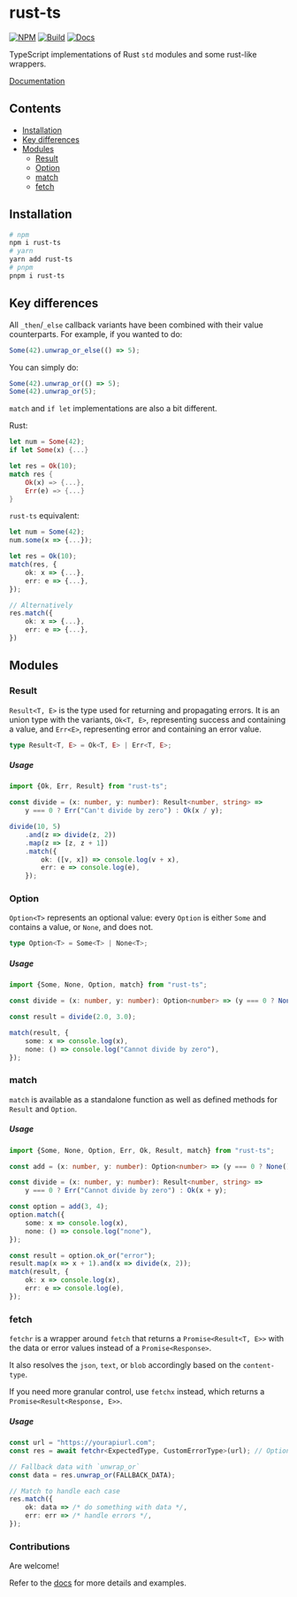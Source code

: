 # rust-ts

[![NPM](https://img.shields.io/npm/v/rust-ts?logo=npm)](https://www.npmjs.com/package/rust-ts)
[![Build](https://github.com/drewxs/rust-ts/actions/workflows/release.yml/badge.svg)](https://github.com/drewxs/rust-ts/actions/workflows/release.yml)
[![Docs](https://img.shields.io/github/deployments/drewxs/rust-ts/production?label=Docs&logo=vercel&logoColor=white)](https://rust-ts.vercel.app)

TypeScript implementations of Rust `std` modules and some rust-like wrappers.

[Documentation](https://rust-ts.vercel.app)

## Contents

-   [Installation](#installation)
-   [Key differences](#key-differences)
-   [Modules](#modules)
    -   [Result](#Result)
    -   [Option](#Option)
    -   [match](#match)
    -   [fetch](#fetch)

## Installation

```bash
# npm
npm i rust-ts
# yarn
yarn add rust-ts
# pnpm
pnpm i rust-ts
```

## Key differences

All `_then`/`_else` callback variants have been combined with their value counterparts.
For example, if you wanted to do:

```ts
Some(42).unwrap_or_else(() => 5);
```

You can simply do:

```ts
Some(42).unwrap_or(() => 5);
Some(42).unwrap_or(5);
```

`match` and `if let` implementations are also a bit different.

Rust:

```rs
let num = Some(42);
if let Some(x) {...}

let res = Ok(10);
match res {
    Ok(x) => {...},
    Err(e) => {...}
}
```

`rust-ts` equivalent:

```ts
let num = Some(42);
num.some(x => {...});

let res = Ok(10);
match(res, {
    ok: x => {...},
    err: e => {...},
});

// Alternatively
res.match({
    ok: x => {...},
    err: e => {...},
})
```

## Modules

### Result

`Result<T, E>` is the type used for returning and propagating errors. It is an union type with the variants, `Ok<T, E>`, representing success and containing a value, and `Err<E>`, representing error and containing an error value.

```ts
type Result<T, E> = Ok<T, E> | Err<T, E>;
```

##### Usage

```ts
import {Ok, Err, Result} from "rust-ts";

const divide = (x: number, y: number): Result<number, string> =>
    y === 0 ? Err("Can't divide by zero") : Ok(x / y);

divide(10, 5)
    .and(z => divide(z, 2))
    .map(z => [z, z + 1])
    .match({
        ok: ([v, x]) => console.log(v + x),
        err: e => console.log(e),
    });
```

### Option

`Option<T>` represents an optional value: every `Option` is either `Some` and contains a value, or `None`, and does not.

```ts
type Option<T> = Some<T> | None<T>;
```

##### Usage

```ts
import {Some, None, Option, match} from "rust-ts";

const divide = (x: number, y: number): Option<number> => (y === 0 ? None() : Some(x / y));

const result = divide(2.0, 3.0);

match(result, {
    some: x => console.log(x),
    none: () => console.log("Cannot divide by zero"),
});
```

### match

`match` is available as a standalone function as well as defined methods for `Result` and `Option`.

##### Usage

```ts
import {Some, None, Option, Err, Ok, Result, match} from "rust-ts";

const add = (x: number, y: number): Option<number> => (y === 0 ? None() : Some(x + y));

const divide = (x: number, y: number): Result<number, string> =>
    y === 0 ? Err("Cannot divide by zero") : Ok(x + y);

const option = add(3, 4);
option.match({
    some: x => console.log(x),
    none: () => console.log("none"),
});

const result = option.ok_or("error");
result.map(x => x + 1).and(x => divide(x, 2));
match(result, {
    ok: x => console.log(x),
    err: e => console.log(e),
});
```

### fetch

`fetchr` is a wrapper around `fetch` that returns a `Promise<Result<T, E>>` with the data or error values instead of a `Promise<Response>`.

It also resolves the `json`, `text`, or `blob` accordingly based on the `content-type`.

If you need more granular control, use `fetchx` instead, which returns a `Promise<Result<Response, E>>`.

##### Usage

```ts
const url = "https://yourapiurl.com";
const res = await fetchr<ExpectedType, CustomErrorType>(url); // Optional generics for expected types, defaults to <unknown, Error>

// Fallback data with `unwrap_or`
const data = res.unwrap_or(FALLBACK_DATA);

// Match to handle each case
res.match({
    ok: data => /* do something with data */,
    err: err => /* handle errors */,
});
```

### Contributions

Are welcome!

Refer to the [docs](https://rust-ts.vercel.app) for more details and examples.

